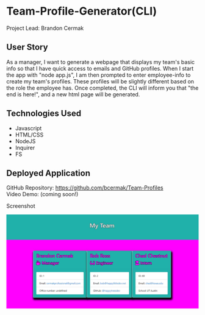# Team-Profile-Generator(CLI)

<p>Project Lead: Brandon Cermak</P>

## User Story ##
As a manager, I want to generate a webpage that displays my team's basic info
so that I have quick access to emails and GitHub profiles. When I start the app with "node app.js", I am then prompted to enter employee-info to create my team's profiles. These profiles will be slightly different based on the role the employee has. Once completed, the CLI will inform you that "the end is here!", and a new html page will be generated. 


## Technologies Used ##
* Javascript
* HTML/CSS
* NodeJS
* Inquirer
* FS

## Deployed Application ##

GitHub Repository: https://github.com/bcermak/Team-Profiles<br>
Video Demo: (coming soon!)

Screenshot

<img src = "assets\appscreenshot.JPG" alt = "screenshot">

